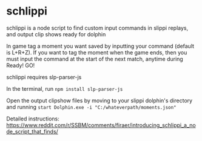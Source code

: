 # schlippi
schlippi is a node script to find custom input commands in slippi replays, and output clip shows ready for dolphin

In game tag a moment you want saved by inputting your command (default is L+R+Z). If you want to tag the moment when the game ends, then you must input the command at the start of the next match, anytime during Ready! GO!

schlippi requires slp-parser-js

In the terminal, run `npm install slp-parser-js`

Open the output clipshow files by moving to your slippi dolphin's directory and running `start Dolphin.exe -i "C:/whateverpath/moments.json"`

Detailed instructions: https://www.reddit.com/r/SSBM/comments/firaer/introducing_schlippi_a_node_script_that_finds/
